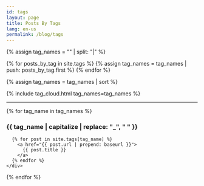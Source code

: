 ```yaml
---
id: tags
layout: page
title: Posts By Tags
lang: en-us
permalink: /blog/tags
---
```


{% assign tag_names = "" | split: "|"  %}

{% for posts_by_tag in site.tags %}
{% assign tag_names = tag_names | push: posts_by_tag.first %}
{% endfor %}

{% assign tag_names = tag_names | sort %}

{% include tag_cloud.html tag_names=tag_names %}

<hr>

<section class="posts-by-tags">
  {% for tag_name in tag_names %}
    <div>
      <h3 id="{{ tag_name }}">
        {{ tag_name | capitalize | replace: "_", " " }}
      </h3>

      {% for post in site.tags[tag_name] %}
        <a href="{{ post.url | prepend: baseurl }}">
          {{ post.title }}
        </a>
      {% endfor %}
    </div>
{% endfor %}
</section>

